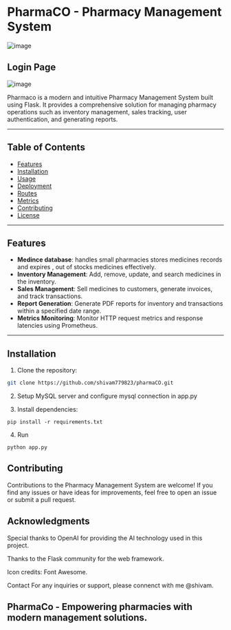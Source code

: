 # PharmaCO - Pharmacy Management System


![image](https://github.com/shivam779823/pharmaCO/assets/105196334/2c56cce2-9d8c-44a8-83db-0ee82448ebb2)

## Login Page
![image](https://github.com/shivam779823/pharmaCO/assets/105196334/780ecd50-2ba9-4a5f-921f-c09e696f70f7)


Pharmaco is a modern and intuitive Pharmacy Management System built using Flask. It provides a comprehensive solution for managing pharmacy operations such as inventory management, sales tracking, user authentication, and generating reports.

---

## Table of Contents

- [Features](#features)
- [Installation](#installation)
- [Usage](#usage)
- [Deployment](#deployment)
- [Routes](#routes)
- [Metrics](#metrics)
- [Contributing](#contributing)
- [License](#license)

---

## Features

- **Medince database**: handles small pharmacies stores medicines records and expires , out of stocks medicines effectively.
- **Inventory Management**: Add, remove, update, and search medicines in the inventory.
- **Sales Management**: Sell medicines to customers, generate invoices, and track transactions.
- **Report Generation**: Generate PDF reports for inventory and transactions within a specified date range.
- **Metrics Monitoring**: Monitor HTTP request metrics and response latencies using Prometheus.

---

## Installation

1. Clone the repository:

```bash
git clone https://github.com/shivam779823/pharmaCO.git
```

2. Setup MySQL server and configure mysql connection in app.py

3. Install dependencies:

```
pip install -r requirements.txt
```
4. Run 

```
python app.py
```

## Contributing 

Contributions to the Pharmacy Management System are welcome! If you find any issues or have ideas for improvements, feel free to open an issue or submit a pull request.


## Acknowledgments 

Special thanks to OpenAI for providing the AI technology used in this project.

Thanks to the Flask community for the web framework.

Icon credits: Font Awesome.

Contact For any inquiries or support, please connenct with me @shivam.

## PharmaCo - Empowering pharmacies with modern management solutions.

